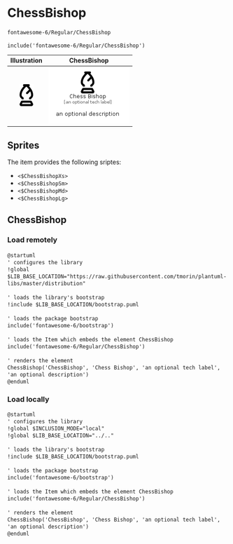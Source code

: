 # ChessBishop


```text
fontawesome-6/Regular/ChessBishop
```

```text
include('fontawesome-6/Regular/ChessBishop')
```



| Illustration | ChessBishop |
| :---: | :---: |
| ![illustration for Illustration](../../fontawesome-6/Regular/ChessBishop.png) | ![illustration for ChessBishop](../../fontawesome-6/Regular/ChessBishop.Local.png) |



## Sprites
The item provides the following sriptes:

- `<$ChessBishopXs>`
- `<$ChessBishopSm>`
- `<$ChessBishopMd>`
- `<$ChessBishopLg>`





## ChessBishop

### Load remotely
```plantuml
@startuml
' configures the library
!global $LIB_BASE_LOCATION="https://raw.githubusercontent.com/tmorin/plantuml-libs/master/distribution"

' loads the library's bootstrap
!include $LIB_BASE_LOCATION/bootstrap.puml

' loads the package bootstrap
include('fontawesome-6/bootstrap')

' loads the Item which embeds the element ChessBishop
include('fontawesome-6/Regular/ChessBishop')

' renders the element
ChessBishop('ChessBishop', 'Chess Bishop', 'an optional tech label', 'an optional description')
@enduml
```

### Load locally
```plantuml
@startuml
' configures the library
!global $INCLUSION_MODE="local"
!global $LIB_BASE_LOCATION="../.."

' loads the library's bootstrap
!include $LIB_BASE_LOCATION/bootstrap.puml

' loads the package bootstrap
include('fontawesome-6/bootstrap')

' loads the Item which embeds the element ChessBishop
include('fontawesome-6/Regular/ChessBishop')

' renders the element
ChessBishop('ChessBishop', 'Chess Bishop', 'an optional tech label', 'an optional description')
@enduml
```

